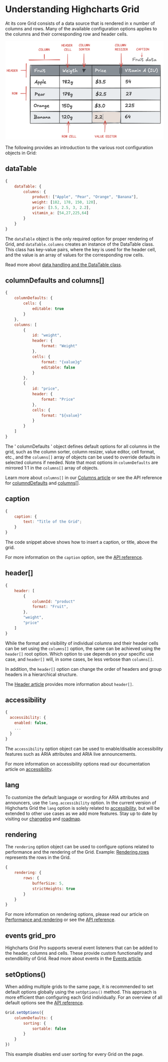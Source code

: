 # Understanding Highcharts Grid
At its core Grid consists of a data source that is rendered in x number of columns and rows. Many of the available configuration options applies to the columns and their corresponding row and header cells.

![table](ill_table.png)

The following provides an introduction to the various root configuration objects in Grid:

## dataTable
```js
{
    dataTable: {
        columns: {
            product: ["Apple", "Pear", "Orange", "Banana"],
            weight: [182, 178, 150, 120],
            price: [3.5, 2.5, 3, 2.2],
            vitamin_a: [54,27,225,64]
        }
    }
}
```

The `dataTable` object is the only required option for proper rendering of Grid, and `dataTable.columns` creates an instance of the DataTable class. This class has key-value pairs, where the key is used for the header cell, and the value is an array of values for the corresponding row cells.

Read more about [data handling and the DataTable class](https://www.highcharts.com/docs/dashboards/data-table).

## columnDefaults and columns[]
```js
{
    columnDefaults: {
        cells: {
            editable: true
        }
    },
    columns: [
        {
            id: "weight",
            header: {
                format: "Weight"
            },
            cells: {
                format: "{value}g"
                editable: false
            }
        },
        {
            id: "price",
            header: {
                format: "Price"
            },
            cells: {
                format: "${value}"
            }
        }
    ]
}
```

The ' columnDefaults ' object defines default options for all columns in the grid, such as the column sorter, column resizer, value editor, cell format, etc., and the `columns[]` array of objects can be used to override defaults in selected columns if needed. Note that most options in `columnDefaults` are mirrored 1:1 in the `columns[]` array of objects.

Learn more about `columns[]` in our [Columns article](https://www.highcharts.com/docs/grid/columns) or see the API reference for [columndDefaults](https://api.highcharts.com/dashboards/#interfaces/Grid_Options.Options-1#columnDefaults) and [columns[]](https://api.highcharts.com/dashboards/#interfaces/Grid_Options.Options-1#columns).

## caption
```js
{
    caption: {
        text: "Title of the Grid";
    }
}
```

The code snippet above shows how to insert a caption, or title, above the grid.

For more information on the `caption` option, see the [API reference](https://api.highcharts.com/dashboards/#interfaces/Grid_Options.Options-1#caption).

## header[]
```js
{
    header: [
        {
            columnId: "product"
            format: "Fruit",
        },
        "weight",
        "price"
    ]
}
```

While the format and visibility of individual columns and their header cells can be set using the `columns[]` option, the same can be achieved using the `header[]` root option. Which option to use depends on your specific use case, and `header[]` will, in some cases, be less verbose than `columns[]`.

In addition, the `header[]` option can change the order of headers and group headers in a hierarchical structure.

The [Header article](https://www.highcharts.com/docs/grid/header) provides more information about `header[]`.

## accessibility
```js
{
  accessibility: {
    enabled: false,
    ...
  }
}
```
The `accessibility` option object can be used to enable/disable accessibility features such as ARIA attributes and ARIA live announcements.

For more information on accessibility options read our documentation article on [accessibility](https://www.highcharts.com/docs/grid/accessibility).

## lang
To customize the default language or wording for ARIA attributes and announcers, use the `lang.accessibility` option. In the current version of Highcharts Grid the `lang` option is solely related to [accessibility](https://www.highcharts.com/docs/grid/accessibility), but will be extended to other use cases as we add more features. Stay up to date by visiting our [changelog](https://www.highcharts.com/blog/changelog/#highcharts-grid) and [roadmap](https://www.highcharts.com/blog/roadmap/).

## rendering
The `rendering` option object can be used to configure options related to performance and the rendering of the Grid. Example: [Rendering.rows](https://api.highcharts.com/dashboards/#classes/Grid_Table_Row.Row-1) represents the rows in the Grid.

```js
{
    rendering: {
        rows: {
            bufferSize: 5,
            strictHeights: true
        }
    }
}
```

For more information on rendering options, please read our article on [Performance and rendering](https://www.highcharts.com/docs/grid/performance) or see the [API reference](https://api.highcharts.com/dashboards/#interfaces/Grid_Options.Options-1#rendering).

## events __grid_pro__
Highcharts Grid Pro supports several event listeners that can be added to the header, columns and cells. These provide custom functionality and extendibility of Grid. Read more about events in the [Events article](https://www.highcharts.com/docs/grid/events).

## setOptions()
When adding multiple grids to the same page, it is recommended to set default options globally using the `setOptions()` method. This approach is more efficient than configuring each Grid individually. For an overview of all default options see the [API reference](https://api.highcharts.com/dashboards/#variables/Grid_Defaults.Defaults.defaultOptions).

```js
Grid.setOptions({
    columnDefaults: {
        sorting: {
            sortable: false
        }
    }
})
```
This example disables end user sorting for every Grid on the page.
